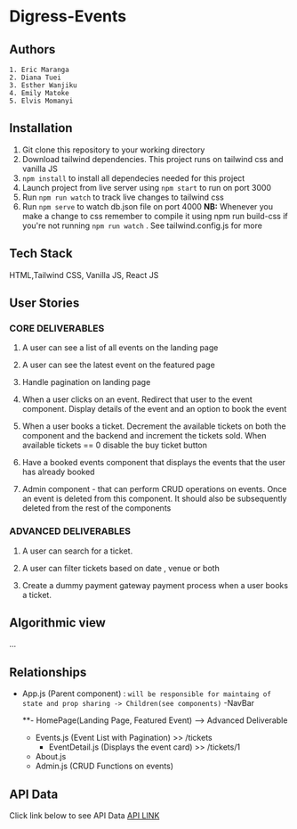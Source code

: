 # Digress-Events
## Authors
    1. Eric Maranga
    2. Diana Tuei
    3. Esther Wanjiku
    4. Emily Matoke
    5. Elvis Momanyi

## Installation 
  1. Git clone this repository to your working directory
  2. Download tailwind dependencies. This project runs on tailwind css and vanilla JS
  3. `npm install` to install all dependecies needed for this project
  4. Launch project from live server using `npm start` to run on port 3000
  5. Run `npm run watch` to track live changes to tailwind css
  6. Run `npm serve` to watch db.json file on port 4000
     **NB:**
     Whenever you make a change to css remember to compile it using  npm run build-css if you're not running `npm run watch` . See tailwind.config.js for more
     
## Tech Stack
HTML,Tailwind CSS, Vanilla JS, React JS

## User Stories

### CORE DELIVERABLES
1. A user can see a list of all events on the landing page

2. A user can see the latest event on the featured page

3. Handle pagination on landing page

4. When a user clicks on an event. Redirect that user to the event component. Display details of the event and an option to book the event

5. When a user books a ticket. Decrement the available tickets on both the component and the backend and increment the tickets sold. When available tickets == 0 disable the buy ticket button

6. Have a booked events component that displays the events that the user has already booked

7. Admin component - that can perform CRUD operations on events. Once an event is deleted from this component. It should also be subsequently deleted from the rest of the components

### ADVANCED DELIVERABLES

1. A user can search for a ticket.

2. A user can filter tickets based on date , venue or both

3. Create a dummy payment gateway payment process when a user books a ticket.

## Algorithmic view
 ...

## Relationships
 - App.js (Parent component) : `will be responsible for maintaing of state and prop sharing -> Children(see components)`
    -NavBar
    
    **- HomePage(Landing Page, Featured Event) --> Advanced Deliverable

    - Events.js (Event List with Pagination) >> /tickets
        - EventDetail.js (Displays the event card) >> /tickets/1
    - About.js
    - Admin.js (CRUD Functions on events)
  

## API Data
Click link below to see API Data
[API LINK]()
